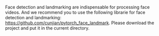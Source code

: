 Face detection and landmarking are indispensable for processing face videos. And we recommend you to use the following librarie for face detection and landmarking: https://github.com/cunjian/pytorch_face_landmark.
Please download the project and put it in the current directory.
